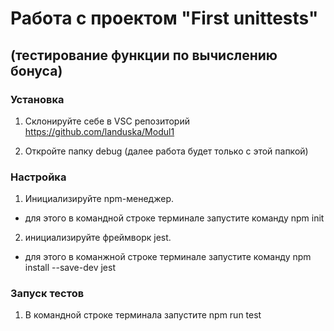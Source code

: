 # Работа с проектом "First unittests"

## (тестирование функции по вычислению бонуса)

### Установка

1. Склонируйте себе в VSC репозиторий https://github.com/landuska/Modul1

2. Откройте папку debug (далее работа будет только с этой папкой)

### Настройка

1. Инициализируйте npm-менеджер.
- для этого в командной строке терминале запустите команду npm init 
2. инициализируйте фреймворк jest.
- для этого в команжной строке терминале запустите команду npm install --save-dev jest


### Запуск тестов

1. В командной строке терминала запустите npm run test

